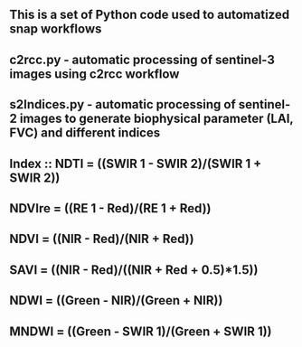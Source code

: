 ## This is a set of Python code used to automatized snap workflows

## c2rcc.py - automatic processing of sentinel-3 images using c2rcc workflow

## s2Indices.py - automatic processing of sentinel-2 images to generate biophysical parameter (LAI, FVC) and different indices
##               Index :: NDTI = ((SWIR 1 - SWIR 2)/(SWIR 1 + SWIR 2)) 
##                        NDVIre = ((RE 1 - Red)/(RE 1 + Red))
##                        NDVI = ((NIR - Red)/(NIR + Red))
##                        SAVI = ((NIR - Red)/((NIR + Red + 0.5)*1.5))
##                        NDWI = ((Green - NIR)/(Green + NIR))
##                        MNDWI = ((Green - SWIR 1)/(Green + SWIR 1))